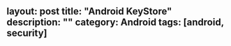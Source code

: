 layout: post
title: "Android KeyStore"
description: ""
category: Android
tags: [android, security]
---
